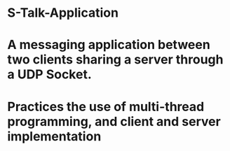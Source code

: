# S-Talk-Application

# A messaging application between two clients sharing a server through a UDP Socket.
# Practices the use of multi-thread programming, and client and server implementation
